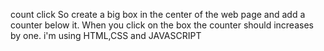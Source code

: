 count click So create a big box in the center of the web page and add a counter below it.
When you click on the box the counter should increases by one. i'm using HTML,CSS and JAVASCRIPT
